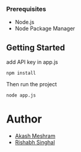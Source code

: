 ### Prerequisites <a name = "Prerequisites"></a>
* Node.js
* Node Package Manager

## Getting Started 
add API key in app.js

```
npm install
```

Then run the project
```
node app.js
```

# Author <a name = "authors"></a>
- [Akash Meshram](https://github.com/akashmeshram)
- [Rishabh Singhal](https://github.com/rishabh30) 

